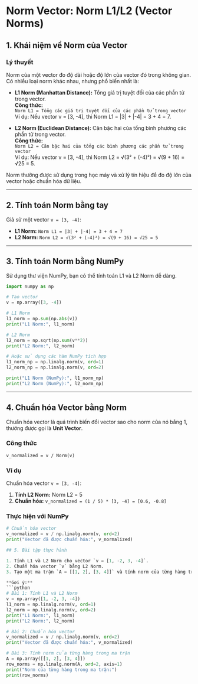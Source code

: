 # Norm Vector: Norm L1/L2 (Vector Norms)

## 1. Khái niệm về Norm của Vector

### Lý thuyết
Norm của một vector đo độ dài hoặc độ lớn của vector đó trong không gian. Có nhiều loại norm khác nhau, nhưng phổ biến nhất là:
- **L1 Norm (Manhattan Distance):** Tổng giá trị tuyệt đối của các phần tử trong vector.  
  **Công thức:**  
  `Norm L1 = Tổng các giá trị tuyệt đối của các phần tử trong vector`  
  Ví dụ: Nếu vector v = [3, -4], thì Norm L1 = |3| + |-4| = 3 + 4 = 7.
  
- **L2 Norm (Euclidean Distance):** Căn bậc hai của tổng bình phương các phần tử trong vector.  
  **Công thức:**  
  `Norm L2 = Căn bậc hai của tổng các bình phương các phần tử trong vector`  
  Ví dụ: Nếu vector v = [3, -4], thì Norm L2 = √(3² + (-4)²) = √(9 + 16) = √25 = 5.

Norm thường được sử dụng trong học máy và xử lý tín hiệu để đo độ lớn của vector hoặc chuẩn hóa dữ liệu.

---

## 2. Tính toán Norm bằng tay

Giả sử một vector `v = [3, -4]`:
- **L1 Norm:**
  `Norm L1 = |3| + |-4| = 3 + 4 = 7`
- **L2 Norm:**
  `Norm L2 = √(3² + (-4)²) = √(9 + 16) = √25 = 5`

---

## 3. Tính toán Norm bằng NumPy

Sử dụng thư viện NumPy, bạn có thể tính toán L1 và L2 Norm dễ dàng.

```python
import numpy as np

# Tạo vector
v = np.array([3, -4])

# L1 Norm
l1_norm = np.sum(np.abs(v))
print("L1 Norm:", l1_norm)

# L2 Norm
l2_norm = np.sqrt(np.sum(v**2))
print("L2 Norm:", l2_norm)

# Hoặc sử dụng các hàm NumPy tích hợp
l1_norm_np = np.linalg.norm(v, ord=1)
l2_norm_np = np.linalg.norm(v, ord=2)

print("L1 Norm (NumPy):", l1_norm_np)
print("L2 Norm (NumPy):", l2_norm_np)

```

---

## 4. Chuẩn hóa Vector bằng Norm

Chuẩn hóa vector là quá trình biến đổi vector sao cho norm của nó bằng 1, thường được gọi là **Unit Vector**. 

### Công thức
`v_normalized = v / Norm(v)`

### Ví dụ
Chuẩn hóa vector `v = [3, -4]`:
1. **Tính L2 Norm:** Norm L2 = 5
2. **Chuẩn hóa:** 
   `v_normalized = (1 / 5) * [3, -4] = [0.6, -0.8]`

### Thực hiện với NumPy
```python
# Chuẩn hóa vector
v_normalized = v / np.linalg.norm(v, ord=2)
print("Vector đã được chuẩn hóa:", v_normalized)

## 5. Bài tập thực hành

1. Tính L1 và L2 Norm cho vector `v = [1, -2, 3, -4]`.
2. Chuẩn hóa vector `v` bằng L2 Norm.
3. Tạo một ma trận `A = [[1, 2], [3, 4]]` và tính norm của từng hàng trong ma trận.

**Gợi ý:**
```python
# Bài 1: Tính L1 và L2 Norm
v = np.array([1, -2, 3, -4])
l1_norm = np.linalg.norm(v, ord=1)
l2_norm = np.linalg.norm(v, ord=2)
print("L1 Norm:", l1_norm)
print("L2 Norm:", l2_norm)

# Bài 2: Chuẩn hóa vector
v_normalized = v / np.linalg.norm(v, ord=2)
print("Vector đã được chuẩn hóa:", v_normalized)

# Bài 3: Tính norm của từng hàng trong ma trận
A = np.array([[1, 2], [3, 4]])
row_norms = np.linalg.norm(A, ord=2, axis=1)
print("Norm của từng hàng trong ma trận:")
print(row_norms)
